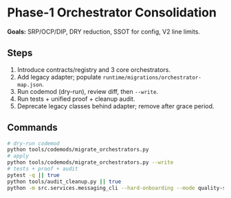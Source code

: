 # Phase-1 Orchestrator Consolidation

**Goals:** SRP/OCP/DIP, DRY reduction, SSOT for config, V2 line limits.

## Steps
1. Introduce contracts/registry and 3 core orchestrators.
2. Add legacy adapter; populate `runtime/migrations/orchestrator-map.json`.
3. Run codemod (dry-run), review diff, then `--write`.
4. Run tests + unified proof + cleanup audit.
5. Deprecate legacy classes behind adapter; remove after grace period.

## Commands
```bash
# dry-run codemod
python tools/codemods/migrate_orchestrators.py
# apply
python tools/codemods/migrate_orchestrators.py --write
# tests + proof + audit
pytest -q || true
python tools/audit_cleanup.py || true
python -m src.services.messaging_cli --hard-onboarding --mode quality-suite --proof --audit-cleanup --yes
```
